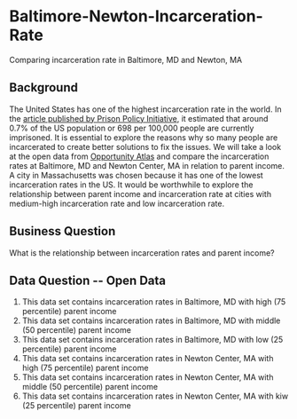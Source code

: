 # Baltimore-Newton-Incarceration-Rate
Comparing incarceration rate in Baltimore, MD and Newton, MA
## Background
The United States has one of the highest incarceration rate in the world. In the [article published by Prison Policy Initiative](https://www.prisonpolicy.org/blog/2020/01/16/percent-incarcerated/#:~:text=Nearly%20one%20out%20of%20every,in%20a%20prison%20or%20jail.&text=We're%20often%20asked%20what,state%20prison%20or%20local%20jail.), it estimated that around 0.7% of the US population or 698 per 100,000 people are currently imprisoned. It is essential to explore the reasons why so many people are incarcerated to create better solutions to fix the issues. We will take a look at the open data from [Opportunity Atlas](https://www.opportunityatlas.org/) and compare the incarceration rates at Baltimore, MD and Newton Center, MA in relation to parent income. A city in Massachusetts was chosen because it has one of the lowest incarceration rates in the US. It would be worthwhile to explore the relationship between parent income and incarceration rate at cities with medium-high incarceration rate and low incarceration rate.
## Business Question
What is the relationship between incarceration rates and parent income?
## Data Question -- Open Data
1. This data set contains incarceration rates in Baltimore, MD with high (75 percentile) parent income
2. This data set contains incarceration rates in Baltimore, MD with middle (50 percentile) parent income
3. This data set contains incarceration rates in Baltimore, MD with low (25 percentile) parent income
4. This data set contains incarceration rates in Newton Center, MA with high (75 percentile) parent income
5. This data set contains incarceration rates in Newton Center, MA with middle (50 percentile) parent income
6. This data set contains incarceration rates in Newton Center, MA with kiw (25 percentile) parent income

